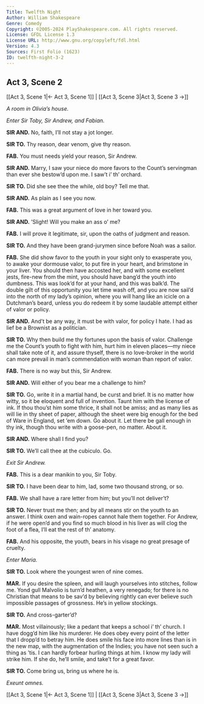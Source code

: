 ```yaml
---
Title: Twelfth Night
Author: William Shakespeare
Genre: Comedy
Copyright: ©2005-2024 PlayShakespeare.com. All rights reserved.
License: GFDL License 1.3
License URL: http://www.gnu.org/copyleft/fdl.html
Version: 4.3
Sources: First Folio (1623)
ID: twelfth-night-3-2
---
```


## Act 3, Scene 2
[[Act 3, Scene 1|← Act 3, Scene 1]] | [[Act 3, Scene 3|Act 3, Scene 3 →]]

*A room in Olivia’s house.*

*Enter Sir Toby, Sir Andrew, and Fabian.*

**SIR AND.**
No, faith, I’ll not stay a jot longer.

**SIR TO.**
Thy reason, dear venom, give thy reason.

**FAB.**
You must needs yield your reason, Sir Andrew.

**SIR AND.**
Marry, I saw your niece do more favors to the Count’s servingman than ever she bestow’d upon me. I saw’t i’ th’ orchard.

**SIR TO.**
Did she see thee the while, old boy? Tell me that.

**SIR AND.**
As plain as I see you now.

**FAB.**
This was a great argument of love in her toward you.

**SIR AND.**
’Slight! Will you make an ass o’ me?

**FAB.**
I will prove it legitimate, sir, upon the oaths of judgment and reason.

**SIR TO.**
And they have been grand-jurymen since before Noah was a sailor.

**FAB.**
She did show favor to the youth in your sight only to exasperate you, to awake your dormouse valor, to put fire in your heart, and brimstone in your liver. You should then have accosted her, and with some excellent jests, fire-new from the mint, you should have bang’d the youth into dumbness. This was look’d for at your hand, and this was balk’d. The double gilt of this opportunity you let time wash off, and you are now sail’d into the north of my lady’s opinion, where you will hang like an icicle on a Dutchman’s beard, unless you do redeem it by some laudable attempt either of valor or policy.

**SIR AND.**
And’t be any way, it must be with valor, for policy I hate. I had as lief be a Brownist as a politician.

**SIR TO.**
Why then build me thy fortunes upon the basis of valor. Challenge me the Count’s youth to fight with him, hurt him in eleven places—my niece shall take note of it, and assure thyself, there is no love-broker in the world can more prevail in man’s commendation with woman than report of valor.

**FAB.**
There is no way but this, Sir Andrew.

**SIR AND.**
Will either of you bear me a challenge to him?

**SIR TO.**
Go, write it in a martial hand, be curst and brief. It is no matter how witty, so it be eloquent and full of invention. Taunt him with the license of ink. If thou thou’st him some thrice, it shall not be amiss; and as many lies as will lie in thy sheet of paper, although the sheet were big enough for the bed of Ware in England, set ’em down. Go about it. Let there be gall enough in thy ink, though thou write with a goose-pen, no matter. About it.

**SIR AND.**
Where shall I find you?

**SIR TO.**
We’ll call thee at the cubiculo. Go.

*Exit Sir Andrew.*

**FAB.**
This is a dear manikin to you, Sir Toby.

**SIR TO.**
I have been dear to him, lad, some two thousand strong, or so.

**FAB.**
We shall have a rare letter from him; but you’ll not deliver’t?

**SIR TO.**
Never trust me then; and by all means stir on the youth to an answer. I think oxen and wain-ropes cannot hale them together. For Andrew, if he were open’d and you find so much blood in his liver as will clog the foot of a flea, I’ll eat the rest of th’ anatomy.

**FAB.**
And his opposite, the youth, bears in his visage no great presage of cruelty.

*Enter Maria.*

**SIR TO.**
Look where the youngest wren of nine comes.

**MAR.**
If you desire the spleen, and will laugh yourselves into stitches, follow me. Yond gull Malvolio is turn’d heathen, a very renegado; for there is no Christian that means to be sav’d by believing rightly can ever believe such impossible passages of grossness. He’s in yellow stockings.

**SIR TO.**
And cross-garter’d?

**MAR.**
Most villainously; like a pedant that keeps a school i’ th’ church. I have dogg’d him like his murderer. He does obey every point of the letter that I dropp’d to betray him. He does smile his face into more lines than is in the new map, with the augmentation of the Indies; you have not seen such a thing as ’tis. I can hardly forbear hurling things at him. I know my lady will strike him. If she do, he’ll smile, and take’t for a great favor.

**SIR TO.**
Come bring us, bring us where he is.

*Exeunt omnes.*

[[Act 3, Scene 1|← Act 3, Scene 1]] | [[Act 3, Scene 3|Act 3, Scene 3 →]]
